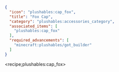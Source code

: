 ```json
{
  "icon": "plushables:cap_fox",
  "title": "Fox Cap",
  "category": "plushables:accessories_category",
  "associated_items": [
    "plushables:cap_fox"
  ],
  "required_advancements": [
    "minecraft:plushables/got_builder"
  ]
}
```

<recipe;plushables:cap_fox>

